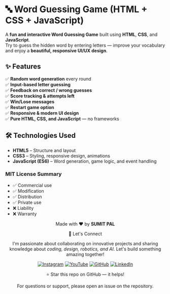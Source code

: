 # 🔤 Word Guessing Game (HTML + CSS + JavaScript)

A **fun and interactive Word Guessing Game** built using **HTML**, **CSS**, and **JavaScript**.  
Try to guess the hidden word by entering letters — improve your vocabulary and enjoy a **beautiful, responsive UI/UX design**.


## ✨ Features

✅ **Random word generation** every round  
✅ **Input-based letter guessing**  
✅ **Feedback on correct / wrong guesses**  
✅ **Score tracking & attempts left**  
✅ **Win/Lose messages**  
✅ **Restart game option**  
✅ **Responsive & modern UI design**  
✅ **Pure HTML, CSS, and JavaScript** — no frameworks  


## 🛠 Technologies Used

- **HTML5** – Structure and layout  
- **CSS3** – Styling, responsive design, animations  
- **JavaScript (ES6)** – Word generation, game logic, and event handling  

### MIT License Summary
- ✅ Commercial use
- ✅ Modification
- ✅ Distribution
- ✅ Private use
- ❌ Liability
- ❌ Warranty


<div align="center">
<p>Made with ❤️ by <strong>SUMIT PAL</strong></p>

🌟 Let's Connect

I'm passionate about collaborating on innovative projects and sharing knowledge about *coding, design, robotics, and AI*. Let's build something amazing together!  

[![Instagram](https://img.icons8.com/fluency/48/instagram-new.png)](https://www.instagram.com/sumittech_360)  [![YouTube](https://img.icons8.com/fluency/48/youtube-play.png)](https://youtube.com/channel/UCiPxbNaC7dloVut6Jc5xHIQ)  [![GitHub](https://img.icons8.com/fluency/48/github.png)](https://github.com/InnovativeSumit)  [![LinkedIn](https://img.icons8.com/fluency/48/linkedin.png)](https://www.linkedin.com/in/sumit-pal-40511a339) 

⭐ Star this repo on GitHub — it helps!

<p>For questions or support, please open an issue on the repository.</p>
</div>










